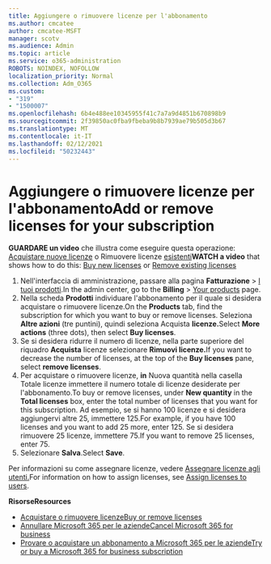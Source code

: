```yaml
---
title: Aggiungere o rimuovere licenze per l'abbonamento
ms.author: cmcatee
author: cmcatee-MSFT
manager: scotv
ms.audience: Admin
ms.topic: article
ms.service: o365-administration
ROBOTS: NOINDEX, NOFOLLOW
localization_priority: Normal
ms.collection: Adm_O365
ms.custom:
- "319"
- "1500007"
ms.openlocfilehash: 6b4e488ee10345955f41c7a7a9d4851b670898b9
ms.sourcegitcommit: 2f39850ac0fba9fbeba9b8b7939ae79b505d3b67
ms.translationtype: MT
ms.contentlocale: it-IT
ms.lasthandoff: 02/12/2021
ms.locfileid: "50232443"
---
```

# <a name="add-or-remove-licenses-for-your-subscription"></a><span data-ttu-id="90577-102">Aggiungere o rimuovere licenze per l'abbonamento</span><span class="sxs-lookup"><span data-stu-id="90577-102">Add or remove licenses for your subscription</span></span>

<span data-ttu-id="90577-103">**GUARDARE un video** che illustra come eseguire questa operazione: [Acquistare nuove licenze](https://go.microsoft.com/fwlink/p/?linkid=2154857) o Rimuovere licenze [esistenti](https://go.microsoft.com/fwlink/p/?linkid=2154938)</span><span class="sxs-lookup"><span data-stu-id="90577-103">**WATCH a video** that shows how to do this: [Buy new licenses](https://go.microsoft.com/fwlink/p/?linkid=2154857) or [Remove existing licenses](https://go.microsoft.com/fwlink/p/?linkid=2154938)</span></span>

1. <span data-ttu-id="90577-104">Nell'interfaccia di amministrazione, passare alla pagina **Fatturazione** > [I tuoi prodotti](https://go.microsoft.com/fwlink/p/?linkid=842054).</span><span class="sxs-lookup"><span data-stu-id="90577-104">In the admin center, go to the **Billing** > [Your products](https://go.microsoft.com/fwlink/p/?linkid=842054) page.</span></span>
2. <span data-ttu-id="90577-105">Nella scheda **Prodotti** individuare l'abbonamento per il quale si desidera acquistare o rimuovere licenze.</span><span class="sxs-lookup"><span data-stu-id="90577-105">On the **Products** tab, find the subscription for which you want to buy or remove licenses.</span></span> <span data-ttu-id="90577-106">Seleziona **Altre azioni** (tre puntini), quindi seleziona Acquista **licenze.**</span><span class="sxs-lookup"><span data-stu-id="90577-106">Select **More actions** (three dots), then select **Buy licenses**.</span></span>
3. <span data-ttu-id="90577-107">Se si desidera ridurre il numero di licenze, nella parte superiore del riquadro **Acquista** licenze selezionare **Rimuovi licenze.**</span><span class="sxs-lookup"><span data-stu-id="90577-107">If you want to decrease the number of licenses, at the top of the **Buy licenses** pane, select **remove licenses**.</span></span>
4. <span data-ttu-id="90577-108">Per acquistare o rimuovere licenze,  **in** Nuova quantità nella casella Totale licenze immettere il numero totale di licenze desiderate per l'abbonamento.</span><span class="sxs-lookup"><span data-stu-id="90577-108">To buy or remove licenses, under **New quantity** in the **Total licenses** box, enter the total number of licenses that you want for this subscription.</span></span> <span data-ttu-id="90577-109">Ad esempio, se si hanno 100 licenze e si desidera aggiungervi altre 25, immettere 125.</span><span class="sxs-lookup"><span data-stu-id="90577-109">For example, if you have 100 licenses and you want to add 25 more, enter 125.</span></span> <span data-ttu-id="90577-110">Se si desidera rimuovere 25 licenze, immettere 75.</span><span class="sxs-lookup"><span data-stu-id="90577-110">If you want to remove 25 licenses, enter 75.</span></span>
5. <span data-ttu-id="90577-111">Selezionare **Salva**.</span><span class="sxs-lookup"><span data-stu-id="90577-111">Select **Save**.</span></span>

<span data-ttu-id="90577-112">Per informazioni su come assegnare licenze, vedere [Assegnare licenze agli utenti.](https://docs.microsoft.com/microsoft-365/admin/manage/assign-licenses-to-users)</span><span class="sxs-lookup"><span data-stu-id="90577-112">For information on how to assign licenses, see [Assign licenses to users](https://docs.microsoft.com/microsoft-365/admin/manage/assign-licenses-to-users).</span></span>

<span data-ttu-id="90577-113">**Risorse**</span><span class="sxs-lookup"><span data-stu-id="90577-113">**Resources**</span></span>
  
- [<span data-ttu-id="90577-114">Acquistare o rimuovere licenze</span><span class="sxs-lookup"><span data-stu-id="90577-114">Buy or remove licenses</span></span>](https://docs.microsoft.com/microsoft-365/commerce/licenses/buy-licenses)
- [<span data-ttu-id="90577-115">Annullare Microsoft 365 per le aziende</span><span class="sxs-lookup"><span data-stu-id="90577-115">Cancel Microsoft 365 for business</span></span>](https://docs.microsoft.com/microsoft-365/commerce/subscriptions/cancel-your-subscription)
- [<span data-ttu-id="90577-116">Provare o acquistare un abbonamento a Microsoft 365 per le aziende</span><span class="sxs-lookup"><span data-stu-id="90577-116">Try or buy a Microsoft 365 for business subscription</span></span>](https://docs.microsoft.com/microsoft-365/commerce/try-or-buy-microsoft-365)